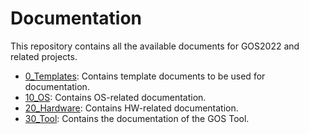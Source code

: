 # Documentation
This repository contains all the available documents for GOS2022 and related projects.
- [0_Templates](https://github.com/GOS2022/Documentation/tree/main/0_Templates): Contains template documents to be used for documentation.
- [10_OS](https://github.com/GOS2022/Documentation/tree/main/10_OS): Contains OS-related documentation.
- [20_Hardware](): Contains HW-related documentation.
- [30_Tool](#): Contains the documentation of the GOS Tool.

